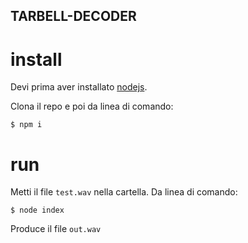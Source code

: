 ## TARBELL-DECODER

# install

Devi prima aver installato [nodejs](nodejs.org).

Clona il repo e poi da linea di comando:

```
$ npm i
```

# run

Metti il file `test.wav` nella cartella. Da linea di comando:

```
$ node index
```

Produce il file `out.wav`


